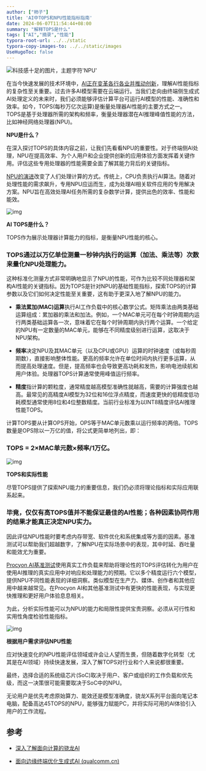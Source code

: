 ```yaml
---
author: ["柿子"]
title: 'AI中TOPS和NPU性能指标指南'
date: 2024-06-07T11:54:44+08:00
summary: "解释TOPS是什么"
tags: ["AI","摘录","性能"]
typora-root-url: ../../static
typora-copy-images-to: ../../static/images
UseHugoToc: false
---
```


![科技感十足的图片，主题字符'NPU'](https://th.bing.com/th/id/OIG4.Q9ZK6muyAYLaz6ZQIqIj?pid=ImgGn)

在当今快速发展的技术环境中，[AI正在变革各行各业并推动创新](https://www.qualcomm.cn/news/blogs/2024/01/releases-2024-01-24)，理解AI性能指标的复杂性至关重要。过去许多AI模型需要在云端运行。当我们走向由终端侧生成式AI处理定义的未来时，我们必须能够评估计算平台可运行AI模型的性能、准确性和效率。如今，TOPS(每秒万亿次运算)是衡量处理器AI性能的主要方式之一。TOPS是基于处理器所需的架构和频率，衡量处理器潜在AI推理峰值性能的方法，比如神经网络处理器(NPU)。

**NPU是什么？**

在深入探讨TOPS的具体内容之前，让我们先看看NPU的重要性。对于终端侧AI处理，NPU在提高效率、为个人用户和企业提供创新的应用体验方面发挥着关键作用。评估这些专用处理器的性能需要全面了解其能力背后的关键指标。

[NPU的演进](https://www.qualcomm.cn/news/blogs/2024/03/blog-2024-3-6)改变了人们处理计算的方式。传统上，CPU负责执行AI算法。随着对处理性能的需求飙升，专用NPU应运而生，成为处理AI相关软件应用的专用解决方案。NPU旨在高效处理AI任务所需的复杂数学计算，提供出色的效率、性能和能效。

![img](https://www.qualcomm.cn/content/dam/qcomm-martech/dm-assets/images/blog/ai-tops/%E5%9B%BE%E7%89%872.png)

**AI TOPS是什么？**

TOPS作为展示处理器计算能力的指标，是衡量NPU性能的核心。

### **TOPS通过以万亿单位测量一秒钟内执行的运算（加法、乘法等）次数来量化NPU处理能力。**

这种标准化测量方式非常明确地显示了NPU的性能，可作为比较不同处理器和架构AI性能的关键指标。因为TOPS是针对NPU的基础性能指标，探索TOPS的计算参数以及它们如何决定性能至关重要，这有助于更深入地了解NPU的能力。

- **乘法累加(MAC)运算**执行AI工作负载中的核心数学公式。矩阵乘法由两类基础运算组成：累加器的乘法和加法。例如，一个MAC单元可在每个时钟周期内运行两类基础运算各一次，意味着它在每个时钟周期内执行两个运算。一个给定的NPU有一定数量的MAC单元，能够在不同精度级别进行运算，这取决于NPU架构。

- **频率**决定NPU及其MAC单元（以及CPU或GPU）运算的时钟速度（或每秒周期数），直接影响整体性能。更高的频率允许在单位时间内执行更多运算，从而提高处理速度。但是，提高频率也会导致更高功耗和发热，影响电池续航和用户体验。处理器TOPS计算通常使用峰值运行频率。

- **精度**指计算的颗粒度，通常精度越高模型准确性就越高，需要的计算强度也越高。最常见的高精度AI模型为32位和16位浮点精度，而速度更快的低精度低功耗模型通常使用8位和4位整数精度。当前行业标准为以INT8精度评估AI推理性能TOPS。

计算TOPS要从计算OPS开始，OPS等于MAC单元数乘以运行频率的两倍。TOPS数量是OPS除以一万亿的值，将公式更简单地列出，即：

### **TOPS = 2×MAC单元数×频率/1万亿。**


![img](https://www.qualcomm.cn/content/dam/qcomm-martech/dm-assets/images/blog/ai-tops/%E5%9B%BE%E7%89%873.png)

**TOPS和实际性能**

尽管TOPS提供了探索NPU能力的重要信息，我们仍必须将理论指标和实际应用联系起来。

### **毕竟，仅仅有高TOPS值并不能保证最佳的AI性能；各种因素协同作用的结果才能真正决定NPU实力。**

因此评估NPU性能时要考虑内存带宽、软件优化和系统集成等方面的因素。基准测试可以帮助我们超越数字，了解NPU在实际场景中的表现，其中时延、吞吐量和能效尤为重要。

[Procyon AI基准测试](https://benchmarks.ul.com/procyon)使用真实工作负载来帮助将理论性的TOPS评估转化为用户在使用AI推理的真实应用中对响应和处理能力的预期。它以多个精度运行六个模型，提供NPU不同性能表现的详细洞察。类似模型在生产力、媒体、创作者和其他应用中越来越常见。在Procyon AI和其他基准测试中有更快的性能表现，与实现更快推理和更好用户体验息息相关。

为此，分析实际性能可以为NPU的能力和局限性提供宝贵洞察。必须从可行性和实用性角度检验性能指标。

![img](https://www.qualcomm.cn/content/dam/qcomm-martech/dm-assets/images/blog/ai-tops/%E5%9B%BE%E7%89%874.png)

**根据用户需求评估NPU性能**

应对快速变化的NPU性能评估领域或许会让人望而生畏，但随着数字化转型（尤其是在AI领域）持续快速发展，深入了解TOPS对行业和个人来说都很重要。

最终，选择合适的系统级芯片(SoC)取决于用户、客户或组织的工作负载和优先级，而这一决策很可能需要取决于SoC中的NPU。

无论用户是优先考虑原始算力、能效还是模型准确度，骁龙X系列平台面向笔记本电脑，配备高达45TOPS的NPU，能够强力赋能PC，并将实际可用的AI体验引入用户的工作流程。

 ## 参考

- [深入了解面向计算的骁龙AI](https://www.qualcomm.cn/content/dam/qcomm-martech/dm-assets/documents/files/tong_guo_npu_he_yi_gou_ji_suan_kai_qi_zhong_duan_ce_sheng_cheng_shi_ai.pdf)

- [面向边缘终端优化生成式AI (qualcomm.cn)](https://www.qualcomm.cn/news/blogs/2024/05/blog-2024-05-30)
